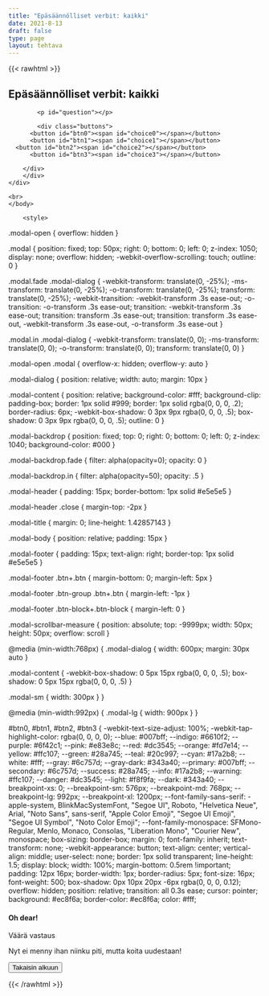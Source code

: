 ```yaml
---
title: "Epäsäännölliset verbit: kaikki"
date: 2021-8-13
draft: false
type: page
layout: tehtava
---
```


<!-- raw html -->
{{< rawhtml >}}

<body>
<div class="grid">
<div id="quiz">
    <h2>
    Epäsäännölliset verbit: kaikki
    </h2> 
 
            <p id="question"></p>
 
            <div class="buttons">
          <button id="btn0"><span id="choice0"></span></button> 
          <button id="btn1"><span id="choice1"></span></button>
	  <button id="btn2"><span id="choice2"></span></button> 
          <button id="btn3"><span id="choice3"></span></button>
        
        </div>
        </div>
	</div>
	
	<br>
	</body>
	
        <style>
	
.modal-open {
  overflow: hidden
}

.modal {
  position: fixed;
  top: 50px;
  right: 0;
  bottom: 0;
  left: 0;
  z-index: 1050;
  display: none;
  overflow: hidden;
  -webkit-overflow-scrolling: touch;
  outline: 0
}

.modal.fade .modal-dialog {
  -webkit-transform: translate(0, -25%);
  -ms-transform: translate(0, -25%);
  -o-transform: translate(0, -25%);
  transform: translate(0, -25%);
  -webkit-transition: -webkit-transform .3s ease-out;
  -o-transition: -o-transform .3s ease-out;
  transition: -webkit-transform .3s ease-out;
  transition: transform .3s ease-out;
  transition: transform .3s ease-out, -webkit-transform .3s ease-out, -o-transform .3s ease-out
}

.modal.in .modal-dialog {
  -webkit-transform: translate(0, 0);
  -ms-transform: translate(0, 0);
  -o-transform: translate(0, 0);
  transform: translate(0, 0)
}

.modal-open .modal {
  overflow-x: hidden;
  overflow-y: auto
}

.modal-dialog {
  position: relative;
  width: auto;
  margin: 10px
}

.modal-content {
  position: relative;
  background-color: #fff;
  background-clip: padding-box;
  border: 1px solid #999;
  border: 1px solid rgba(0, 0, 0, .2);
  border-radius: 6px;
  -webkit-box-shadow: 0 3px 9px rgba(0, 0, 0, .5);
  box-shadow: 0 3px 9px rgba(0, 0, 0, .5);
  outline: 0
}

.modal-backdrop {
  position: fixed;
  top: 0;
  right: 0;
  bottom: 0;
  left: 0;
  z-index: 1040;
  background-color: #000
}

.modal-backdrop.fade {
  filter: alpha(opacity=0);
  opacity: 0
}

.modal-backdrop.in {
  filter: alpha(opacity=50);
  opacity: .5
}

.modal-header {
  padding: 15px;
  border-bottom: 1px solid #e5e5e5
}

.modal-header .close {
  margin-top: -2px
}

.modal-title {
  margin: 0;
  line-height: 1.42857143
}

.modal-body {
  position: relative;
  padding: 15px
}

.modal-footer {
  padding: 15px;
  text-align: right;
  border-top: 1px solid #e5e5e5
}

.modal-footer .btn+.btn {
  margin-bottom: 0;
  margin-left: 5px
}

.modal-footer .btn-group .btn+.btn {
  margin-left: -1px
}

.modal-footer .btn-block+.btn-block {
  margin-left: 0
}

.modal-scrollbar-measure {
  position: absolute;
  top: -9999px;
  width: 50px;
  height: 50px;
  overflow: scroll
}

@media (min-width:768px) {
  .modal-dialog {
    width: 600px;
    margin: 30px auto
  }

  .modal-content {
    -webkit-box-shadow: 0 5px 15px rgba(0, 0, 0, .5);
    box-shadow: 0 5px 15px rgba(0, 0, 0, .5)
  }

  .modal-sm {
    width: 300px
  }
}

@media (min-width:992px) {
  .modal-lg {
    width: 900px
  }
}

	
#btn0, #btn1, #btn2, #btn3 {
     -webkit-text-size-adjust: 100%;
    -webkit-tap-highlight-color: rgba(0, 0, 0, 0);
    --blue: #007bff;
    --indigo: #6610f2;
    --purple: #6f42c1;
    --pink: #e83e8c;
    --red: #dc3545;
    --orange: #fd7e14;
    --yellow: #ffc107;
    --green: #28a745;
    --teal: #20c997;
    --cyan: #17a2b8;
    --white: #fff;
    --gray: #6c757d;
    --gray-dark: #343a40;
    --primary: #007bff;
    --secondary: #6c757d;
    --success: #28a745;
    --info: #17a2b8;
    --warning: #ffc107;
    --danger: #dc3545;
    --light: #f8f9fa;
    --dark: #343a40;
    --breakpoint-xs: 0;
    --breakpoint-sm: 576px;
    --breakpoint-md: 768px;
    --breakpoint-lg: 992px;
    --breakpoint-xl: 1200px;
    --font-family-sans-serif: -apple-system, BlinkMacSystemFont, "Segoe UI", Roboto, "Helvetica Neue", Arial, "Noto Sans", sans-serif, "Apple Color Emoji", "Segoe UI Emoji", "Segoe UI Symbol", "Noto Color Emoji";
    --font-family-monospace: SFMono-Regular, Menlo, Monaco, Consolas, "Liberation Mono", "Courier New", monospace;
    box-sizing: border-box;
    margin: 0;
    font-family: inherit;
    text-transform: none;
    -webkit-appearance: button;
    text-align: center;
    vertical-align: middle;
    user-select: none;
    border: 1px solid transparent;
    line-height: 1.5;
    display: block;
    width: 100%;
    margin-bottom: 0.5rem !important;
    padding: 12px 16px;
    border-width: 1px;
    border-radius: 5px;
    font-size: 16px;
    font-weight: 500;
    box-shadow: 0px 10px 20px -6px rgba(0, 0, 0, 0.12);
    overflow: hidden;
    position: relative;
    transition: all 0.3s ease;
    cursor: pointer;
    background: #ec8f6a;
    border-color: #ec8f6a;
    color: #fff;
</style>

<div class="modal fade" id="modal" role="dialog">
  <div class="modal-dialog">
    <div class="modal-content">
      <div class="modal-header">
        <h4 class="modal-title">Oh dear!</h4>
      </div>
      <div class="modal-body">
        <p>Väärä vastaus</p>
	      <p>Nyt ei menny ihan niinku piti, mutta koita uudestaan!</p>
      <div class="modal-footer">
        <button id="resetbutton2" class="reset" value="reset">Takaisin alkuun</button>
      </div>
    </div>
  </div>
</div>

<script>

function Quiz(questions) {
  this.score = 0;
  this.questions = questions;
  this.questionIndex = 0;
}

Quiz.prototype.getQuestionIndex = function() {
  return this.questions[this.questionIndex];
}

Quiz.prototype.guess = function(answer) {
  if (this.getQuestionIndex().isCorrectAnswer(answer)) {
    this.score++;
  } else {
    $("#modal").modal("show")
	sleep(2000);

  }

  this.questionIndex++;
}

Quiz.prototype.isEnded = function() {
  return this.questionIndex === this.questions.length;
}

function startOver() {
  location.reload(true);
}

function Question(text, choices, answer) {
  this.text = text;
  this.choices = choices;
  this.answer = answer;
}

Question.prototype.isCorrectAnswer = function(choice) {
  return this.answer === choice;
}

function populate() {
  if (quiz.isEnded()) {
    showScores();
  } else {
    // show question
    var element = document.getElementById("question");
    element.innerHTML = quiz.getQuestionIndex().text;

    // show options
    var choices = quiz.getQuestionIndex().choices;
    for (var i = 0; i < choices.length; i++) {
      var element = document.getElementById("choice" + i);
      element.innerHTML = choices[i];
      guess("btn" + i, choices[i]);
    }

    showProgress();
  }
}

function guess(id, guess) {
  var button = document.getElementById(id);
  button.onclick = function() {
    quiz.guess(guess);
    populate();
  }
}

function showProgress() {
  var currentQuestionNumber = quiz.questionIndex + 1;
  var element = document.getElementById("progress");
  element.innerHTML = "Question " + currentQuestionNumber + " of " + quiz.questions.length;
}

function showScores() {
  var gameOverHTML = "<h1>Aivan mahtavaa!!</h1>";
  gameOverHTML += "<h2 id='score'> Sait kaikki " + quiz.score + " kohtaa oikein! </h2>"
  var element = document.getElementById("quiz");
  element.innerHTML = gameOverHTML;
}

// kysymykset tähän
var questions = [
  new Question("olla: be, was/were, _____", ["was", "be", "been", "were" ], "been"),
  new Question("lyödä, voittaa: beat, beat, _____", ["beat", "beated", "beaten", "bote" ], "beaten"),
  new Question("tulla joksikin: become, became, _____", ["become", "became", "becamed", "becomed"], "become"),
  new Question("alkaa: begin, began, _____", ["begin", "began", "begun", "begon" ], "begun"),
  new Question("lyödä vetoa: bet, bet, _____", ["bet", "bat", "betted", "bot" ], "bet"),
  new Question("purra: bite, bit, _____", ["bit", "bite", "bitted", "bitten" ], "bitten"),
  new Question("puhaltaa, tuulla: blow, blew, _____", ["blow", "blew", "blown", "blewn"], "blown"),
  new Question("rikkoa, särkyä: break, broke, _____", ["break", "broke", "broken", "broked" ], "broken"),
  new Question("tuoda: bring, brought, _____", ["bring", "brought", "brang", "brung" ], "brought"),
  new Question("rakentaa: build, built, _____", ["build", "built", "builded", "builted" ], "built"),
  new Question("ostaa: buy, bought, _____", ["buy", "buyed", "bought", "boughted" ], "bought"),
  new Question("saada/ottaa kiinni: catch, caught, _____", ["catch", "caught", "caughted", "catched" ], "caught"),
  new Question("valita: choose, chose, _____", ["choose", "chose", "chosed", "chosen" ], "chosen"),
  new Question("tulla: come, came, _____", ["come", "came", "comed", "camed" ], "come"),
  new Question("maksaa, olla hintana: cost, cost, _____", ["cost", "costed", "cast", "casted" ], "cost"),
  new Question("leikata: cut, cut, _____", ["cut", "cutted", "cat", "catted" ], "cut"),
  new Question("jakaa: deal, dealt, _____", ["deal", "dealt", "dealed", "dealted" ], "dealt"),
  new Question("tehdä: do, did, _____", ["do", "did", "done", "donned" ], "done"),
  new Question("vetää, piirtää: draw, drew, _____", ["draw", "drew", "drown", "drawn" ], "drawn"),
  new Question("juoda: drink, drank, _____", ["drink", "drank", "drunk", "dranked" ], "drunk"),
  new Question("ajaa: drive, drove, _____", ["drive", "drove", "drawn", "driven" ], "driven"),
  new Question("syödä: eat, ate, _____", ["eat", "ate", "eated", "eaten" ], "eaten"),
  new Question("kaatua, pudota: fall, fell, _____", ["fall", "fell", "fallen", "fellen" ], "fallen"),
  new Question("ruokkia, syöttää: feed, fed, _____", ["feed", "fed", "feeded", "feeden" ], "fed"),
  new Question("tuntea: feel, felt, _____", ["feel", "felt", "feeled", "felted"], "felt"),
  new Question("tapella, riidellä: fight, fought, _____", ["fight", "fought", "fighted", "faught" ], "fought"),
  new Question("löytää: find, found, _____", ["find", "found", "founded", "faund" ], "found"),
  new Question("lentää: fly, flew, _____", ["fly", "flew", "flied", "flown" ], "flown"),
  new Question("unohta: forget, forgot, _____", ["forget", "forgot", "forgotted", "forgotten"], "forgotten"),
  new Question("jäätyä: freeze, froze, _____", ["freeze", "froze", "frozen", "freezed" ], "frozen"),
  new Question("saada: get, got, _____", ["get", "get(ted)", "got(ted)", "got(ten)" ], "got(ten)"),
  new Question("antaa: give, gave, _____", ["give", "gave", "given", "gaven" ], "given"),
  new Question("mennä: go, went, _____", ["go", "went", "gone", "goed" ], "gone"),
  new Question("kasvaa, kasvattaa: grow, grew, _____", ["grow", "grew", "grewn", "grown" ], "grown"),
  new Question("riippua, ripustaa: hang, hung, _____", ["hang", "hung", "hungen", "hanged" ], "hung"),
  new Question("olla, omistaa: have, had, _____", ["have", "had", "haven", "has" ], "had"),
  new Question("kuulla: hear, heard, _____", ["hear", "heard", "heared", "hearn" ], "heard"),
  new Question("piilottaa, piiloutua: hide, hid, _____", ["hide", "hid", "hidden", "hidded" ], "hidden"),
  new Question("lyödä: hit, hit, _____", ["hit", "hitted", "hitten", "hut" ], "hit"),
  new Question("pitää (kiinni): hold, held, _____", ["hold", "held", "holden", "helden" ], "held"),
  new Question("loukata, sattua, satuttaa: hurt, hurt, _____", ["hurt", "hurted", "hurten", "hart" ], "hurt"),
  new Question("pitää, säilyttää: keep, kept, _____", ["keep", "kept", "keeped", "keept" ], "kept"),
  new Question("tietä, tuntea: know, knew, _____", ["know", "knew", "known", "knewn" ], "known"),
  new Question("johtaa: lead, led, _____", ["lead", "led", "leaded", "leaden" ], "led"),
  new Question("lähteä, jättää: leave, left, _____", ["leave", "left", "leaven", "leaved" ], "left"),
  new Question("lainata (jollekkin): lend, lent, _____", ["lend", "lent", "lenten", "lented"], "lent"),
  new Question("antaa, sallia: let, let, _____", ["let", "lat", "lit", "letten" ], "let"),
  new Question("maata, olla: lie, lay, _____", ["lie", "lay", "lain", "lied" ], "lain"),
  new Question("kadota, menettää: lose, lost, _____", ["lose", "lost", "loose", "losen" ], "lost"),
  new Question("tehdä, valmistaa: make, made, _____", ["make", "made", "maden", "maken"], "made"),
  new Question("tarkoittaa: mean, meant, _____", ["mean", "meant", "meanted", "meaned" ], "meant"),
  new Question("tavata: meet, met, _____", ["meet", "met", "meeten", "meat" ], "met"),
  new Question("maksaa: pay, paid, _____", ["pay", "paid", "pain", "payed" ], "paid"),
  new Question("laittaa: put, put, _____", ["put", "putted", "pet", "pat" ], "put"),
  new Question("lopettaa: quit, quit, _____", ["quit", "quitted", "quitten", "quitt" ], "quit"),
  new Question("lukea: read, read, _____", ["read", "readed", "readen", "raid" ], "read"),
  new Question("ratsastaa, ajaa: ride, rode, _____", ["ride", "rode", "ridden", "rodden" ], "ridden"),
  new Question("soida, soittaa: ring, rang, _____", ["ring", "rang", "reng", "rung" ], "rung"),
  new Question("nousta: rise, rose, _____", ["rise", "rose", "risen", "rosen" ], "risen"),
  new Question("juosta: run, ran, _____", ["run", "ran", "runnen", "rannen" ], "run"),
  new Question("sanoa: say, said, _____", ["say", "said", "sain", "sayed" ], "said"),
  new Question("nähdä: see, saw, _____", ["see", "saw", "seen", "sawn" ], "seen"),
  new Question("myydä: sell, sold, _____", ["sell", "sold", "selln", "solln"], "sold"),
  new Question("lähettä: send, sent, _____", ["send", "sent", "sended", "senten" ], "sent"),
  new Question("laittaa, asettaa: set, set, _____", ["set", "seet", "sat", "sit" ], "set"),
  new Question("ravistaa, pudistaa: shake, shook, _____", ["shake", "shook", "shaken", "shoken" ], "shaken"),
  new Question("paistaa, loistaa: shine, shone, _____", ["shine", "shone", "shined", "sheen"], "shone"),
  new Question("ampua, laukaista: shoot, shot, _____", ["shoot", "shot", "shat", "shut" ], "shot"),
  new Question("näyttää: show, showed, _____", ["show", "showed", "shown", "shawn" ], "shown"),
  new Question("sulkea: shut, shut, _____", ["shut", "shat", "shot", "shoot" ], "shut"),
  new Question("laulaa: sing, sang, _____", ["sing", "sang", "sung", "seng" ], "sung"),
  new Question("istua: sit, sat, _____", ["sit", "sat", "sut", "set" ], "sat"),
  new Question("nukkua: sleep, slept, _____", ["sleep", "slept", "sleeped", "sleepen" ], "slept"),
  new Question("puhua: speak, spoke, _____", ["speak", "spoke", "speaken", "spoken" ], "spoken"),
  new Question("viettää, kuluttaa: spend, spent, _____", ["spend", "spent", "spenden", "spenten" ], "spent"),
  new Question("seisoa: stand, stood, _____", ["stand", "stood", "stooden", "standen" ], "stood"),
  new Question("varastaa: steal, stole, _____", ["steal", "stole", "stoled", "stolen" ], "stolen"),
  new Question("pistää, laittaa: stick, stuck, _____", ["stick", "stuck", "stack", "stock" ], "stuck"),
  new Question("uida: swim, swam, _____", ["swim", "swam", "swum", "swom" ], "swum"),
  new Question("ottaa, viedä: take, took, _____", ["take", "took", "taken", "tooken" ], "taken"),
  new Question("opettaa: teach, taught, _____", ["teach", "taught", "teachen", "taughten" ], "taught"),
  new Question("kertoa, käskeä: tell, told, _____", ["tell", "told", "tellen", "tolden" ], "told"),
  new Question("ajatella, luulla: think, thought, _____", ["think", "thought", "thank", "thunk" ], "thought"),
  new Question("heittää: throw, threw, _____", ["throw", "threw", "thrown", "threwn" ], "thrown"),
  new Question("ymmärtää: understand, understood, _____", ["understand", "understood", "understanden", "understooden" ], "understood"),
  new Question("herätä: wake, woke, _____", ["wake", "woke", "waken", "woken" ], "woken"),
  new Question("pitää yllä, käyttää: wear, wore, _____", ["wear", "wore", "wearn", "worn" ], "worn"),
  new Question("voittaa: win, won, _____", ["win", "won", "wan", "wun" ], "won"),
  new Question("kirjoittaa: write, wrote, _____", ["write", "wrote", "written", "wrotten" ], "written"),
  
];

$('.reset').click(startOver);

$(document).ready(function() {
  $("#modal").modal({
    show: false,
    backdrop: 'static'
  });
});

// create quiz
var quiz = new Quiz(questions);

// display quiz
populate();
</script>

{{< /rawhtml >}}


